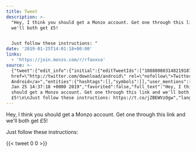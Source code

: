 ```yaml
---
title: Tweet
description: >-
  "Hey, I think you should get a Monzo account. Get one through this link and
  we'll both get £5!


  Just follow these instructions: "
date: '2019-01-25T14:01:18+00:00'
links:
  - 'https://join.monzo.com/r/rfaoxxa'
source: >-
  {"tweet":{"edit_info":{"initial":{"editTweetIds":["1088808031482191872"],"editableUntil":"2019-01-25T15:37:18.437Z","editsRemaining":"5","isEditEligible":true}},"retweeted":false,"source":"<a
  href=\"http://twitter.com/download/android\" rel=\"nofollow\">Twitter for
  Android</a>","entities":{"hashtags":[],"symbols":[],"user_mentions":[],"urls":[{"url":"https://t.co/jZBEWVzOgw","expanded_url":"https://join.monzo.com/r/rfaoxxa","display_url":"join.monzo.com/r/rfaoxxa","indices":["127","150"]}]},"display_text_range":["0","150"],"favorite_count":"0","id_str":"1088808031482191872","truncated":false,"retweet_count":"0","id":"1088808031482191872","possibly_sensitive":false,"created_at":"Fri
  Jan 25 14:37:18 +0000 2019","favorited":false,"full_text":"Hey, I think you
  should get a Monzo account. Get one through this link and we'll both get
  £5!\n\nJust follow these instructions: https://t.co/jZBEWVzOgw","lang":"en"}}
---
```

Hey, I think you should get a Monzo account. Get one through this link and we'll both get £5!

Just follow these instructions: 
    
{{< tweet 0 0 >}}
    
